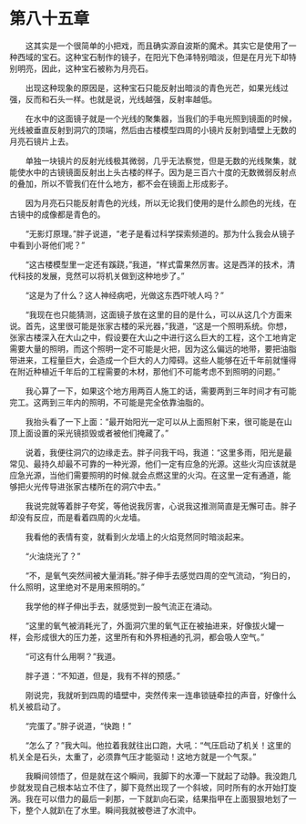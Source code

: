 # 第八十五章


　　这其实是一个很简单的小把戏，而且确实源自波斯的魔术。其实它是使用了一种西域的宝石。这种宝石制作的镜子，在阳光下色泽特别暗淡，但是在月光下却特别明亮，因此，这种宝石被称为月亮石。

　　出现这种现象的原因是，这种宝石只能反射出暗淡的青色光芒，如果光线过强，反而和石头一样。也就是说，光线越强，反射率越低。

　　在水中的这面镜子就是一个光线的聚集器，当我们的手电光照到镜面的时候，光线被垂直反射到洞穴的顶端，然后由古楼模型四周的小镜片反射到墙壁上无数的月亮石镜片上去。

　　单独一块镜片的反射光线极其微弱，几乎无法察觉，但是无数的光线聚集，就能使水中的古镜镜面反射出上头古楼的样子。因为是三百六十度的无数微弱反射点的叠加，所以不管我们在什么地方，都不会在镜面上形成影子。

　　因为月亮石只能反射青色的光线，所以无论我们使用的是什么颜色的光线，在古镜中的成像都是青色的。

　　“无影灯原理。”胖子说道，“老子是看过科学探索频道的。那为什么我会从镜子中看到小哥他们呢？”

　　“这古楼模型里一定还有蹊跷，”我道，“样式雷果然厉害。这是西洋的技术，清代科技的发展，竞然可以将机关做到这种地步了。”

　　“这是为了什么？这人神经病吧，光做这东西吓唬人吗？”

　　“我现在也只能猜测，这面镜子放在这里的目的是什么，可以从这几个方面来说。首先，这里很可能是张家古楼的采光器，”我道，“这是一个照明系统。你想，张家古楼深入在大山之中，假设要在大山之中进行这么巨大的工程，这个工地肯定需要大量的照明，而这个照明一定不可能是火把，因为这么偏远的地带，要把油脂带进来，工程量巨大，会造成一个巨大的人力障碍。这些人能够在近千年前就懂得在附近种植近千年后的工程需要的木材，那他们不可能考虑不到照明的问题。”

　　我心算了一下，如果这个地方用两百人施工的话，需要两到三年时间才有可能完工。这两到三年内的照明，不可能是完全依靠油脂的。

　　我抬头看了一下上面：“最开始阳光一定可以从上面照射下来，很可能是在山顶上面设置的采光镜损毁或者被他们掩藏了。”

　　说着，我便往洞穴的边缘走去。胖子问我干吗，我道：“这里多雨，阳光是最常见、最持久却最不可靠的一种光源，他们一定有应急的光源。这些火沟应该就是应急光源，当他们需要照明的时候.就会点燃这里的火沟。在这里一定有通道，能够把火光传导进张家古楼所在的洞穴中去。”

　　我说完就等着胖子夸奖，等他说我厉害，心说我这推测简直是无懈可击。胖子却没有反应，而是看着四周的火龙墙。

　　我看他的表情有变，就看到火龙墙上的火焰竞然同时暗淡起来。

　　“火油烧光了？”

　　“不，是氧气突然间被大量消耗。”胖子伸手去感觉四周的空气流动，“狗日的，什么照明，这里绝对不是用来照明的。”

　　我学他的样子伸出手去，就感觉到一股气流正在涌动。

　　“这里的氧气被消耗光了，外面洞穴里的氧气正在被抽进来，好像拔火罐一样，会形成很大的压力差，这里所有和外界相通的孔洞，都会吸人空气。”

　　“可这有什么用啊？”我道。

　　胖子道：“不知道，但是，我有不祥的预感。”

　　刚说完，我就听到四周的墙壁中，突然传来一连串锁链牵拉的声音，好像什么机关被启动了。

　　“完蛋了。”胖子说道，“快跑！”

　　“怎么了？”我大叫。他拉着我就往出口跑，大吼：“气压启动了机关！这里的机关全是石头，太重了，必须靠气压才能驱动！这地方就是一个气泵。”

　　我瞬间领悟了，但是就在这个瞬间，我脚下的水潭一下就起了动静。我没跑几步就发现自己根本站立不住了，脚下竟然出现了一个斜坡，同时所有的水开始打旋涡。我在可以借力的最后一刹那，一下就趴向石梁，结果指甲在上面狠狠地划了一下，整个人就趴在了水里。瞬间我就被卷进了水流中。

